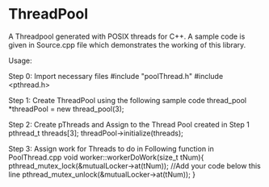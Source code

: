 # ThreadPool
A Threadpool generated with POSIX threads for C++.
A sample code is given in Source.cpp file which demonstrates the working of this library.


Usage:

Step 0:
Import necessary files
#include "poolThread.h"
#include <pthread.h>

Step 1: 
Create ThreadPool using the following sample code
thread_pool *threadPool = new thread_pool(3);


Step 2:
Create pThreads and Assign to the Thread Pool created in Step 1
pthread_t threads[3];
threadPool->initialize(threads);

Step 3:
Assign work for Threads to do in Following function in PoolThread.cpp
void worker::workerDoWork(size_t tNum){
	pthread_mutex_lock(&mutualLocker->at(tNum));
	//Add your code below this line
	pthread_mutex_unlock(&mutualLocker->at(tNum));
}
